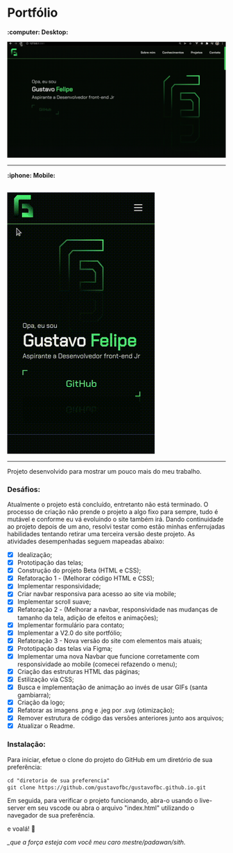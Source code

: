 # Portfólio
<p><b> :computer: Desktop:</b></p>
<img src="./images/demo/demo_v3.gif" alt="site desktop">
<hr>

<p><b> :iphone: Mobile:</b></p>
<br/>
<img src="./images/demo/demo_mobile_v3.gif" alt="site mobile">
<hr>

Projeto desenvolvido para mostrar um pouco mais do meu trabalho.

### Desáfios:

Atualmente o projeto está concluído, entretanto não está terminado. O processo de criação não prende o projeto a algo fixo para sempre, tudo é mutável e conforme eu vá evoluindo o site também irá. Dando continuidade ao projeto depois de um ano, resolvi testar como estão minhas enferrujadas habilidades tentando retirar uma terceira versão deste projeto.
As atividades desempenhadas seguem mapeadas abaixo:

- [x] Idealização;
- [x] Prototipação das telas;
- [x] Construção do projeto Beta (HTML e CSS);
- [x] Refatoração 1 - (Melhorar código HTML e CSS);
- [x] Implementar responsividade;
- [x] Criar navbar responsiva para acesso ao site via mobile;
- [x] Implementar scroll suave;
- [x] Refatoração 2 - (Melhorar a navbar, responsividade nas mudanças de tamanho da tela, adição de efeitos e animações);
- [x] Implementar formulário para contato;
- [x] Implementar a V2.0 do site portfólio;
- [x] Refatoração 3 - Nova versão do site com elementos mais atuais;
- [x] Prototipação das telas via Figma;
- [x] Implementar uma nova Navbar que funcione corretamente com responsividade ao mobile (comecei refazendo o menu);
- [x] Criação das estruturas HTML das páginas;
- [x] Estilização via CSS;
- [x] Busca e implementação de animação ao invés de usar GIFs (santa gambiarra);
- [x] Criação da logo;
- [x] Refatorar as imagens .png e .jeg por .svg (otimização);
- [x] Remover estrutura de código das versões anteriores junto aos arquivos;
- [x] Atualizar o Readme.

### Instalação:

Para iniciar, efetue o clone do projeto do GitHub em um diretório de sua preferência:

```shell
cd "diretorio de sua preferencia"
git clone https://github.com/gustavofbc/gustavofbc.github.io.git
```

Em seguida, para verificar o projeto funcionando, abra-o usando o live-server em seu vscode ou abra o arquivo "index.html" utilizando o navegador de sua preferência.

e voalá! :tada:

<i> _que a força esteja com você meu caro mestre/padawan/sith. </i>
